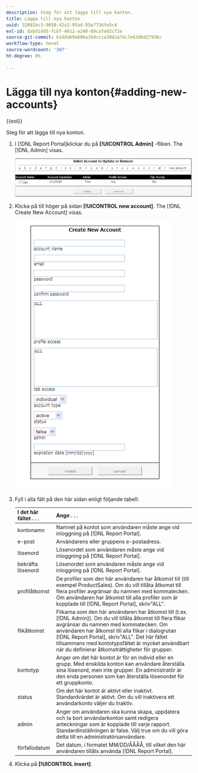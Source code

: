 ```yaml
---
description: Steg för att lägga till nya konton.
title: Lägga till nya konton
uuid: 32081bc3-9050-42a2-95ad-85e7736fe5c4
exl-id: dabd1dd5-fcbf-4612-a240-89cafed2cf2e
source-git-commit: b1dda69a606a16dccca30d2a74c7e63dbd27936c
workflow-type: tm+mt
source-wordcount: '307'
ht-degree: 0%

---
```


# Lägga till nya konton{#adding-new-accounts}

{{eol}}

Steg för att lägga till nya konton.

1. I [!DNL Report Portal]klickar du på **[!UICONTROL Admin]** -fliken. The [!DNL Admin] visas.

   ![](assets/report_admintag2.png)

1. Klicka på till höger på sidan **[!UICONTROL new account]**. The [!DNL Create New Account] visas.

   ![Steginformation](assets/rptPort_scrn_AdminTab_createUser.png)

1. Fyll i alla fält på den här sidan enligt följande tabell:

   | I det här fältet . . . | Ange . . . |
   |---|---|
   | kontonamn | Namnet på kontot som användaren måste ange vid inloggning på [!DNL Report Portal]. |
   | e-post | Användarens eller gruppens e-postadress. |
   | lösenord | Lösenordet som användaren måste ange vid inloggning på [!DNL Report Portal]. |
   | bekräfta lösenord | Lösenordet som användaren måste ange vid inloggning på [!DNL Report Portal]. |
   | profilåtkomst | De profiler som den här användaren har åtkomst till (till exempel ProductSales). Om du vill tillåta åtkomst till flera profiler avgränsar du namnen med kommatecken. Om användaren har åtkomst till alla profiler som är kopplade till [!DNL Report Portal], skriv&quot;ALL&quot;. |
   | flikåtkomst | Flikarna som den här användaren har åtkomst till (t.ex. [!DNL Admin]). Om du vill tillåta åtkomst till flera flikar avgränsar du namnen med kommatecken. Om användaren har åtkomst till alla flikar i dialogrutan [!DNL Report Portal], skriv&quot;ALL&quot;. Det här fältet tillsammans med kontotypsfältet är mycket användbart när du definierar åtkomsträttigheter för grupper. |
   | kontotyp | Anger om det här kontot är för en individ eller en grupp. Med enskilda konton kan användare återställa sina lösenord, men inte grupper. En administratör är den enda personen som kan återställa lösenordet för ett gruppkonto. |
   | status | Om det här kontot är aktivt eller inaktivt. Standardvärdet är aktivt. Om du vill inaktivera ett användarkonto väljer du Inaktiv. |
   | admin | Anger om användaren ska kunna skapa, uppdatera och ta bort användarkonton samt redigera anteckningar som är kopplade till varje rapport. Standardinställningen är false. Välj true om du vill göra detta till en administratörsanvändare. |
   | förfallodatum | Det datum, i formatet MM/DD/ÅÅÅÅ, till vilket den här användaren tillåts använda [!DNL Report Portal]. |

1. Klicka på **[!UICONTROL insert]**.

